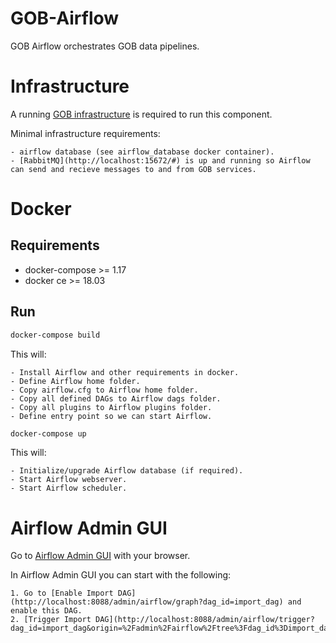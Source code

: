 # GOB-Airflow

GOB Airflow orchestrates GOB data pipelines.

# Infrastructure

A running [GOB infrastructure](https://github.com/Amsterdam/GOB-Infra)
is required to run this component.

Minimal infrastructure requirements:

    - airflow database (see airflow_database docker container).
    - [RabbitMQ](http://localhost:15672/#) is up and running so Airflow can send and recieve messages to and from GOB services.

# Docker

## Requirements

* docker-compose >= 1.17
* docker ce >= 18.03

## Run

```bash
docker-compose build
```

This will:

    - Install Airflow and other requirements in docker.
    - Define Airflow home folder.
    - Copy airflow.cfg to Airflow home folder.
    - Copy all defined DAGs to Airflow dags folder.
    - Copy all plugins to Airflow plugins folder.
    - Define entry point so we can start Airflow.


```bash
docker-compose up
```

This will:

    - Initialize/upgrade Airflow database (if required).
    - Start Airflow webserver.
    - Start Airflow scheduler.


# Airflow Admin GUI

Go to [Airflow Admin GUI](http://localhost:8088/admin/) with your browser.

In Airflow Admin GUI you can start with the following:

    1. Go to [Enable Import DAG](http://localhost:8088/admin/airflow/graph?dag_id=import_dag) and enable this DAG.
    2. [Trigger Import DAG](http://localhost:8088/admin/airflow/trigger?dag_id=import_dag&origin=%2Fadmin%2Fairflow%2Ftree%3Fdag_id%3Dimport_dag).
